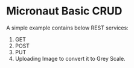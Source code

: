 # Micronaut Basic CRUD
A simple example contains below REST services: 

1) GET 
2) POST
3) PUT
4) Uploading Image to convert it to Grey Scale. 

